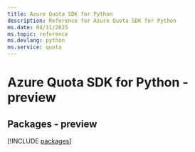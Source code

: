 ```yaml
---
title: Azure Quota SDK for Python
description: Reference for Azure Quota SDK for Python
ms.date: 04/11/2025
ms.topic: reference
ms.devlang: python
ms.service: quota
---
```

# Azure Quota SDK for Python - preview
## Packages - preview
[!INCLUDE [packages](quota-index.md)]